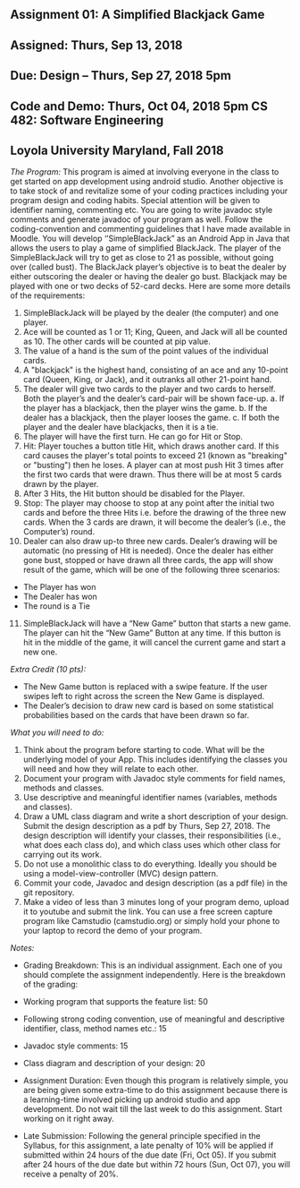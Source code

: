 ## Assignment 01: A Simplified Blackjack Game
## Assigned: Thurs, Sep 13, 2018
## Due: Design – Thurs, Sep 27, 2018 5pm
## Code and Demo: Thurs, Oct 04, 2018 5pm	CS 482: Software Engineering
## Loyola University Maryland, Fall 2018

_The Program:_  This program is aimed at involving everyone in the class to get started on app development using android studio. Another objective is to take stock of and revitalize some of your coding practices including your program design and coding habits. Special attention will be given to identifier naming, commenting etc. You are going to write javadoc style comments and generate javadoc of your program as well. Follow the coding-convention and commenting guidelines that I have made available in Moodle. 
You will develop ‘’SimpleBlackJack” as an Android App in Java that allows the users to play a game of simplified BlackJack. The player of the SimpleBlackJack will try to get as close to 21 as possible, without going over (called bust). The BlackJack player’s objective is to beat the dealer by either outscoring the dealer or having the dealer go bust. Blackjack may be played with one or two decks of 52-card decks. Here are some more details of the requirements:

1.	SimpleBlackJack will be played by the dealer (the computer) and one player.
2.	Ace will be counted as 1 or 11; King, Queen, and Jack will all be counted as 10. The other cards will be counted at pip value. 
3.	The value of a hand is the sum of the point values of the individual cards. 
4.	A "blackjack" is the highest hand, consisting of an ace and any 10-point card (Queen, King, or Jack), and it outranks all other 21-point hand.
5.	The dealer will give two cards to the player and two cards to herself. Both the player’s and the dealer’s card-pair will be shown face-up.
a.	If the player has a blackjack, then the player wins the game. 
b.	If the dealer has a blackjack, then the player looses the game. 
c.	If both the player and the dealer have blackjacks, then it is a tie. 
6.	The player will have the first turn.  He can go for Hit or Stop. 
7.	Hit: Player touches a button title Hit, which draws another card. If this card causes the player's total points to exceed 21 (known as "breaking" or "busting") then he loses. A player can at most push Hit 3 times after the first two cards that were drawn. Thus there will be at most 5 cards drawn by the player.
8.	After 3 Hits, the Hit button should be disabled for the Player.
9.	Stop: The player may choose to stop at any point after the initial two cards and before the three Hits i.e. before the drawing of the three new cards. When the 3 cards are drawn, it will become the dealer’s (i.e., the Computer’s) round. 
10.	Dealer can also draw up-to three new cards. Dealer’s drawing will be automatic (no pressing of Hit is needed). Once the dealer has either gone bust, stopped or have drawn all three cards, the app will show result of the game, which will be one of the following three scenarios:
  *	The Player has won
  *	The Dealer has won
  * The round is a Tie
11.	SimpleBlackJack will have a “New Game” button that starts a new game. The player can hit the “New Game” Button at any time. If this button is hit in the middle of the game, it will cancel the current game and start a new one.


_Extra Credit (10 pts):_
  *	The New Game button is replaced with a swipe feature. If the user swipes left to right across the screen the New Game is displayed. 
  *	The Dealer’s decision to draw new card is based on some statistical probabilities based on the cards that have been drawn so far.  

_What you will need to do:_
1.	Think about the program before starting to code. What will be the underlying model of your App. This includes identifying the classes you will need and how they will relate to each other. 
2.	Document your program with Javadoc style comments for field names, methods and classes.  
3.	Use descriptive and meaningful identifier names (variables, methods and classes).
4.	Draw a UML class diagram and write a short description of your design. Submit the design description as a pdf by Thurs, Sep 27, 2018. The design description will identify your classes, their responsibilities (i.e., what does each class do), and which class uses which other class for carrying out its work. 
5.	Do not use a monolithic class to do everything. Ideally you should be using a model-view-controller (MVC) design pattern. 
6.	Commit your code, Javadoc and design description (as a pdf file) in the git repository.
7.	Make a video of less than 3 minutes long of your program demo, upload it to youtube and submit the link. You can use a free screen capture program like Camstudio (camstudio.org) or simply hold your phone to your laptop to record the demo of your program. 

_Notes:_
*	Grading Breakdown: This is an individual assignment. Each one of you should complete the assignment independently. Here is the breakdown of the grading:
  *	Working program that supports the feature list:		50
  *	Following strong coding convention, use of meaningful and descriptive identifier, class, method names etc.:  	15
  *	Javadoc style comments:  				15
  * Class diagram and description of your design:		20

*	Assignment Duration: Even though this program is relatively simple, you are being given some extra-time to do this assignment because there is a learning-time involved picking up android studio and app development. Do not wait till the last week to do this assignment. Start working on it right away. 

*	Late Submission: Following the general principle specified in the Syllabus, for this assignment, a late penalty of 10% will be applied if submitted within 24 hours of the due date (Fri, Oct 05). If you submit after 24 hours of the due date but within 72 hours (Sun, Oct 07), you will receive a penalty of 20%. 
